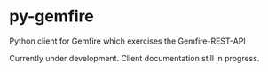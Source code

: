 py-gemfire
==========
Python client for Gemfire which exercises the Gemfire-REST-API

Currently under development. Client documentation still in progress. 
